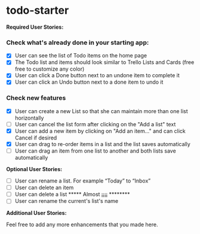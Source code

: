 # todo-starter

**Required User Stories:**

### Check what's already done in your starting app:

- [x] User can see the list of Todo items on the home page
- [x] The Todo list and items should look similar to Trello Lists and Cards (free free to customize any color)
- [x] User can click a Done button next to an undone item to complete it
- [x] User can click an Undo button next to a done item to undo it

### Check new features

- [X] User can create a new List so that she can maintain more than one list horizontally
- [ ] User can cancel the list form after clicking on the "Add a list" text
- [X] User can add a new item by clicking on "Add an item..." and can click Cancel if desired
- [X] User can drag to re-order items in a list and the list saves automatically
- [ ] User can drag an item from one list to another and both lists save automatically

**Optional User Stories:**

- [ ] User can rename a list. For example “Today” to “Inbox”
- [ ] User can delete an item 
- [ ] User can delete a list ***** Almost ¡¡¡¡ ********
- [ ] User can rename the current's list's name

**Additional User Stories:**

Feel free to add any more enhancements that you made here.
